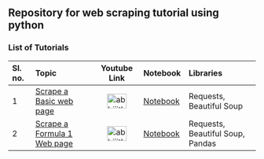 ## Repository for web scraping tutorial using python

### List of Tutorials
| Sl. no. | Topic | Youtube Link | Notebook | Libraries |
|:--|:--|:--:|:--|:--|
| 1 | [Scrape a Basic web page](https://www.youtube.com/watch?v=FxunA3K_NK4) | <a href="https://www.youtube.com/watch?v=FxunA3K_NK4" target="_blank"><img align="center" src="https://raw.githubusercontent.com/rahuldkjain/github-profile-readme-generator/master/src/images/icons/Social/youtube.svg" alt="abhijith-abanalytica" height="30" width="40" /></a> | [Notebook](https://github.com/hashABCD/Web-Scraping-Python/blob/main/01-Web-Scraping-Basic-Page.ipynb) | Requests, Beautiful Soup |
| 2 | [Scrape a Formula 1 Web page](https://www.youtube.com/watch?v=wtbtcKzQiNI) |  <a href="https://www.youtube.com/watch?v=wtbtcKzQiNI" target="_blank"><img align="center" src="https://raw.githubusercontent.com/rahuldkjain/github-profile-readme-generator/master/src/images/icons/Social/youtube.svg" alt="abhijith-abanalytica" height="30" width="40" /></a> | [Notebook](https://github.com/hashABCD/Web-Scraping-Python/blob/main/02-Web-Scraping-F1-Page.ipynb) | Requests, Beautiful Soup, Pandas |
